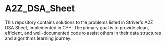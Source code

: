 # A2Z_DSA_Sheet
This repository contains solutions to the problems listed in Striver's A2Z DSA Sheet, implemented in C++. The primary goal is to provide clean, efficient, and well-documented code to assist others in their data structures and algorithms learning journey.
